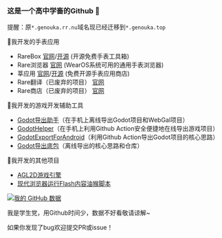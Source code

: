 ### 这是一个高中学畜的Github 👋

提醒：原`*.genouka.rr.nu`域名现已经迁移到`*.genouka.top`

🌸我开发的手表应用
- RareBox [官网](https://rare.genouka.top/rarebox/)/[开源](https://github.com/Genouka/RareBox) (开源免费手表工具箱)
- Rare浏览器 [官网](https://rare.genouka.top/rarebrowser/) (WearOS系统可用的通用手表浏览器)
- 莘应用 [官网](https://edsc.edsq.top/)/[开源](https://github.com/Genouka/XinAppStore) (免费开源手表应用商店)
- Rare翻译（已废弃的项目） [官网](https://rare.genouka.top/rarefanyi/)
- Rare商店（已废弃的项目） [官网](https://rare.genouka.top/rareshop/)

🌸我开发的游戏开发辅助工具
- [Godot导出助手](https://gdh.genouka.top/)（在手机上离线导出Godot项目和WebGal项目）
- [GodotHelper](https://www.bilibili.com/video/BV1K94y1t7Mt/)（在手机上利用Github Action安全便捷地在线导出游戏项目）
- [GodotExportForAndroid](https://github.com/Genouka/GodotExportForAndroid)（利用Github Action导出Godot项目的核心思路）
- [Godot导出底包](https://github.com/Genouka/godotPrebuildApks)（离线导出的核心思路和仓库）

🌸我开发的其他项目
- [AGL2D游戏引擎](https://github.com/Genouka/AGL2D)
- [现代浏览器运行Flash内容油猴脚本](https://github.com/Genouka/FlashPatcherJS)

[![我的 GitHub 数据](https://github-readme-stats.vercel.app/api?username=Genouka)]()

我是学生党，用Github时间少，数据不好看敬请谅解~

如果你发现了bug欢迎提交PR或issue！
